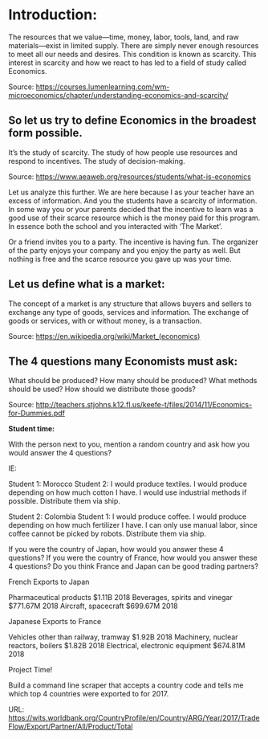 
# Introduction:

The resources that we value—time, money, labor, tools, land, and raw materials—exist in limited supply. There are simply never enough resources to meet all our needs and desires. This condition is known as scarcity. This interest in scarcity and how we react to has led to a field of study called Economics.

Source:
https://courses.lumenlearning.com/wm-microeconomics/chapter/understanding-economics-and-scarcity/


## So let us try to define Economics in the broadest form possible.

 It’s the study of scarcity.
 The study of how people use resources and respond to incentives.
 The study of decision-making.

Source:
https://www.aeaweb.org/resources/students/what-is-economics


Let us analyze this further. We are here because I as your teacher have an excess of information. And you the students have a scarcity of information. In some way you or your parents decided that the incentive to learn was a good use of their scarce resource which is the money paid for this program. In essence both the school and you interacted with ‘The Market’.

Or a friend invites you to a party. The incentive is having fun.
The organizer of the party enjoys your company and you enjoy the party as well. But nothing is free and the scarce resource you gave up was your time.

## Let us define what is a market:

The concept of a market is any structure that allows buyers and sellers to exchange any type of goods, services and information. The exchange of goods or services, with or without money, is a transaction.

Source:
https://en.wikipedia.org/wiki/Market_(economics)

## The 4 questions many Economists must ask:

What should be produced?
How many should be produced?
What methods should be used?
How should we distribute those goods?

Source:
http://teachers.stjohns.k12.fl.us/keefe-t/files/2014/11/Economics-for-Dummies.pdf


**Student time:**

With the person next to you, mention a random country and ask how you would answer the 4 questions?

IE: 

Student 1: Morocco
Student 2: I would produce textiles. I would produce depending on how much cotton I have. I would use industrial methods if possible. Distribute them via ship.

Student 2: Colombia
Student 1: I would produce coffee. I would produce depending on how much fertilizer I have.
I can only use manual labor, since coffee cannot be picked by robots. Distribute them via ship.

If you were the country of Japan, how would you answer these 4 questions?
If you were the country of France, how would you answer these 4 questions?
Do you think France and Japan can be good trading partners?


French Exports to Japan

Pharmaceutical products $1.11B 2018
Beverages, spirits and vinegar $771.67M 2018
Aircraft, spacecraft $699.67M 2018

Japanese Exports to France

Vehicles other than railway, tramway $1.92B 2018
Machinery, nuclear reactors, boilers $1.82B 2018
Electrical, electronic equipment $674.81M 2018

Project Time!

Build a command line scraper that accepts a country code and tells me which top 4 countries were exported to for 2017.

URL:
 https://wits.worldbank.org/CountryProfile/en/Country/ARG/Year/2017/TradeFlow/Export/Partner/All/Product/Total









